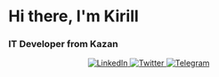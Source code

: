 <div id = "header" align = "centre">
    <h1>Hi there, I'm Kirill</h1>
    <h3>IT Developer from Kazan</h3>
</div>
<div id="socials" align="center">
    <a href="linkedin-url">
    <img src="https://img. shields. io/badge/LinkedIn-blue?style=for-the-badge&logo=linkedin&logoColor=white" alt="LinkedIn"/>
    </a>
    <a href="twitter-url">
    <img src="https://img. shields. io/badge/Twitter-blue?style=for-the-badge&logo=twitter&logoColor=white" alt="Twitter"/>
    </a>
    <a href="telegram-url">
    <img src="https://img. shields. io/badge/Telegram-blue?style=for-the-badge&logo=telegram&logoColor=white" alt="Telegram"/>
</a>
</div>
